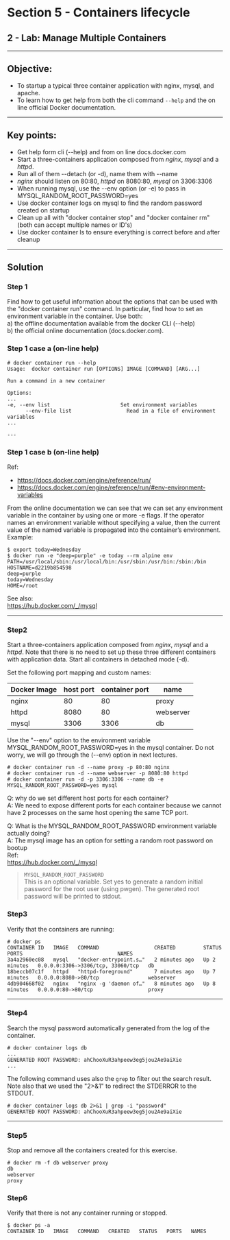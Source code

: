 # Section 5 - Containers lifecycle
## 2 - Lab: Manage Multiple Containers 

---

## Objective:  
 - To startup a typical three container application with nginx, mysql, and apache. 
 - To learn how to get help from both the cli command `--help` and the on line official Docker documentation.

---

## Key points:
 - Get help form cli (--help) and from  on line docs.docker.com
 - Start a three-containers application composed from *nginx*, *mysql* and a *httpd*.
 - Run all of them --detach (or -d), name them with --name
 - *nginx* should listen on 80:80, *httpd* on 8080:80, *mysql* on 3306:3306
 - When running mysql, use the --env option (or -e) to pass in MYSQL_RANDOM_ROOT_PASSWORD=yes
 - Use docker container logs on mysql to find the random password created on startup
 - Clean up all with "docker container stop" and "docker container rm" (both can accept multiple names or ID's)
 - Use docker container ls to ensure everything is correct before and after cleanup

---
## Solution

### Step 1
Find how to get useful information about the options that can be used with the "docker container run" command.
In particular, find how to set an environment variable in the container. 
Use both:  
  a) the offline documentation available from the docker CLI (--help)  
  b) the official online documentation (docs.docker.com).

### Step 1 case a (on-line help)
```terminal
# docker container run --help
Usage:  docker container run [OPTIONS] IMAGE [COMMAND] [ARG...]

Run a command in a new container

Options:
...
-e, --env list                       Set environment variables
      --env-file list                  Read in a file of environment variables
...      
                                       
---
```

### Step 1 case b (on-line help)
Ref:  
 - https://docs.docker.com/engine/reference/run/  
 - https://docs.docker.com/engine/reference/run/#env-environment-variables 

From the online documentation we can see that we can set any environment variable in the container by using one or more -e flags. If the operator names an environment variable without specifying a value, then the current value of the named variable is propagated into the container’s environment.
Example:

```console
$ export today=Wednesday
$ docker run -e "deep=purple" -e today --rm alpine env
PATH=/usr/local/sbin:/usr/local/bin:/usr/sbin:/usr/bin:/sbin:/bin
HOSTNAME=d2219b854598
deep=purple
today=Wednesday
HOME=/root
```

See also:  
https://hub.docker.com/_/mysql

---

### Step2
Start a three-containers application composed from *nginx*, *mysql* and a *httpd*. 
Note that there is no need to set up these three different containers with application data.
Start all containers in detached mode (-d).

Set the following port mapping and custom names:

|Docker Image|host port   |container port|name      |
|------------|------------|--------------|----------|
|nginx       |80          |80            |proxy     |
|httpd       |8080        |80            |webserver |
|mysql       |3306        |3306          |db        | 
 
Use the "--env" option to the environment variable MYSQL_RANDOM_ROOT_PASSWORD=yes in the mysql container. 
Do not worry, we will go through the (--env) option in next lectures.
```console
# docker container run -d --name proxy -p 80:80 nginx
# docker container run -d --name webserver -p 8080:80 httpd
# docker container run -d -p 3306:3306 --name db -e MYSQL_RANDOM_ROOT_PASSWORD=yes mysql
```
Q: why do we set different host ports for each container?  
A: We need to expose different ports for each container because we cannot have 2 processes on the same host opening the same TCP port.

Q: What is the MYSQL_RANDOM_ROOT_PASSWORD environment variable actually doing?  
A: The mysql image has an option for setting a random root password on bootup  
Ref:  
https://hub.docker.com/_/mysql  
> `MYSQL_RANDOM_ROOT_PASSWORD`    
> This is an optional variable. Set yes to generate a random initial password for the root user (using pwgen). The generated root password will be printed to stdout. 

### Step3 
Verify that the containers are running:  
```console
# docker ps
CONTAINER ID   IMAGE   COMMAND                  CREATED         STATUS         PORTS                               NAMES
3a4a2960ec08   mysql   "docker-entrypoint.s…"   2 minutes ago   Up 2 minutes   0.0.0.0:3306->3306/tcp, 33060/tcp   db
18beccb07c1f   httpd   "httpd-foreground"       7 minutes ago   Up 7 minutes   0.0.0.0:8080->80/tcp                webserver
4db904668f02   nginx   "nginx -g 'daemon of…"   8 minutes ago   Up 8 minutes   0.0.0.0:80->80/tcp                  proxy
```
---

### Step4
Search the mysql password automatically generated from the log of the container. 

```console
# docker container logs db
...
GENERATED ROOT PASSWORD: ahChooXuR3ahpeew3eg5jou2Ae9aiXie
...
```
The following command uses also the `grep` to filter out the search result.  
Note also that we used the "2>&1" to redirect the STDERROR to the STDOUT.  
```console
# docker container logs db 2>&1 | grep -i "password"
GENERATED ROOT PASSWORD: ahChooXuR3ahpeew3eg5jou2Ae9aiXie
```
---
### Step5
Stop and remove all the containers created for this exercise.
```console
# docker rm -f db webserver proxy
db
webserver
proxy
```

### Step6
Verify that there is not any container running or stopped. 
```console
$ docker ps -a
CONTAINER ID   IMAGE   COMMAND   CREATED   STATUS   PORTS   NAMES
```

 
